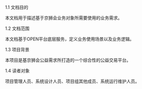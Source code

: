 1.1    文档目的

本文档用于描述基于京狮会业务对象所需要使用的业务需求。

1.2    文档范围

本文档基于OPEN平台底层服务，定义业务使用场景以及业务逻辑。

1.3    项目背景

本项目是基京狮会公益需求所打造的一个综合性的公益交易平台。

1.4    读者对象

项目管理人员、系统设计人员、项目组其他成员、系统运行维护人员。



